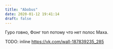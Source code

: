 ```yaml
---
title: "Abobus"
date: 2020-01-12 19:41:14
draft: false
---
```


Гуро говно, Фонг топ потому что нет полос Маха.

TODO: inline
https://vk.com/wall-187839235_285
